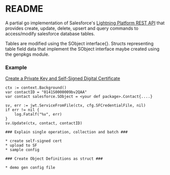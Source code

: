 # README #

A partial go implementation of Salesforce's [Lightning Platform REST API](https://developer.salesforce.com/docs/atlas.en-us.api_rest.meta/api_rest/resources_list.htm) that provides create, update, delete, upsert and query commands to access/modify salesforce database tables.

Tables are modified using the SObject interface{}.  Structs representing table field data that implement the SObject interface maybe created using the genpkgs module.


### Example ###

[Create a Private Key and Self-Signed Digital Certificate](https://developer.salesforce.com/docs/atlas.en-us.sfdx_dev.meta/sfdx_dev/sfdx_dev_auth_key_and_cert.htm)


```
ctx := context.Background()
var contactID = "0141S0000009bv2QAA"
var contact salesforce.SObject = <your def package>.Contact{....}

sv, err := jwt.ServiceFromFile(ctx, cfg.SFCredentialFile, nil)
if err != nil {
    log.Fatalf("%v", err)
}
sv.Update(ctx, contact, contactID)

### Explain single operation, collection and batch ###

* create self-signed cert
* upload to SF
* sample config

### Create Object Definitions as struct ###

* demo gen config file

